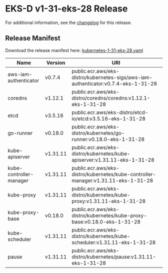 # EKS-D v1-31-eks-28 Release

For additional information, see the [changelog](CHANGELOG-v1-31-eks-28.md) for this release.

## Release Manifest

Download the release manifest here: [kubernetes-1-31-eks-28.yaml](https://distro.eks.amazonaws.com/kubernetes-1-31/kubernetes-1-31-eks-28.yaml)

| Name | Version | URI |
|------|---------|-----|
| aws-iam-authenticator | v0.7.4 | public.ecr.aws/eks-distro/kubernetes-sigs/aws-iam-authenticator:v0.7.4-eks-1-31-28 |
| coredns | v1.12.1 | public.ecr.aws/eks-distro/coredns/coredns:v1.12.1-eks-1-31-28 |
| etcd | v3.5.16 | public.ecr.aws/eks-distro/etcd-io/etcd:v3.5.16-eks-1-31-28 |
| go-runner | v0.18.0 | public.ecr.aws/eks-distro/kubernetes/go-runner:v0.18.0-eks-1-31-28 |
| kube-apiserver | v1.31.11 | public.ecr.aws/eks-distro/kubernetes/kube-apiserver:v1.31.11-eks-1-31-28 |
| kube-controller-manager | v1.31.11 | public.ecr.aws/eks-distro/kubernetes/kube-controller-manager:v1.31.11-eks-1-31-28 |
| kube-proxy | v1.31.11 | public.ecr.aws/eks-distro/kubernetes/kube-proxy:v1.31.11-eks-1-31-28 |
| kube-proxy-base | v0.18.0 | public.ecr.aws/eks-distro/kubernetes/kube-proxy-base:v0.18.0-eks-1-31-28 |
| kube-scheduler | v1.31.11 | public.ecr.aws/eks-distro/kubernetes/kube-scheduler:v1.31.11-eks-1-31-28 |
| pause | v1.31.11 | public.ecr.aws/eks-distro/kubernetes/pause:v1.31.11-eks-1-31-28 |
